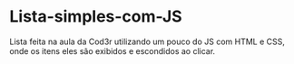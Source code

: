 # Lista-simples-com-JS
Lista feita na aula da Cod3r utilizando um pouco do JS com HTML e CSS, onde os itens eles são exibidos e escondidos ao clicar.
